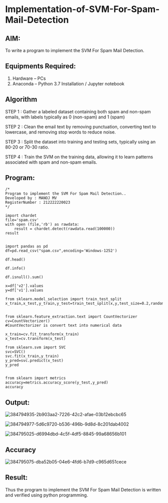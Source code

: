 # Implementation-of-SVM-For-Spam-Mail-Detection

## AIM:
To write a program to implement the SVM For Spam Mail Detection.

## Equipments Required:
1. Hardware – PCs
2. Anaconda – Python 3.7 Installation / Jupyter notebook

## Algorithm
STEP 1 : Gather a labeled dataset containing both spam and non-spam emails, with labels typically as 0 (non-spam) and 1 (spam)

STEP 2 : Clean the email text by removing punctuation, converting text to lowercase, and removing stop words to reduce noise.

STEP 3 : Split the dataset into training and testing sets, typically using an 80-20 or 70-30 ratio.

STEP 4 : Train the SVM on the training data, allowing it to learn patterns associated with spam and non-spam emails.

## Program:
```
/*
Program to implement the SVM For Spam Mail Detection..
Developed by : MANOJ MV 
RegisterNumber : 212222220023  
*/
```
```
import chardet
file='spam.csv'
with open (file,'rb') as rawdata:
    result = chardet.detect(rawdata.read(100000))
result


import pandas as pd
df=pd.read_csv("spam.csv",encoding='Windows-1252')

df.head()

df.info()

df.isnull().sum()

x=df['v2'].values
y=df['v1'].values

from sklearn.model_selection import train_test_split
x_train,x_test,y_train,y_test=train_test_split(x,y,test_size=0.2,random_state=0)


from sklearn.feature_extraction.text import CountVectorizer
cv=CountVectorizer()
#CountVectorizer is convert text into numerical data

x_train=cv.fit_transform(x_train)
x_test=cv.transform(x_test)

from sklearn.svm import SVC
svc=SVC()
svc.fit(x_train,y_train)
y_pred=svc.predict(x_test)
y_pred


from sklearn import metrics
accuracy=metrics.accuracy_score(y_test,y_pred)
accuracy
```

## Output:
![384794935-2b903aa2-7226-42c2-afae-03b12ebcbc65](https://github.com/user-attachments/assets/7b669ae4-92c4-494a-9980-e1e4dea98200)

![384794977-5d6c9720-b536-496b-9d8d-8c201dab4002](https://github.com/user-attachments/assets/38c59dad-89fb-4619-8f1d-5d63086550bf)

![384795025-d6994dbd-4c5f-4df5-8845-99a68656b101](https://github.com/user-attachments/assets/7b1bb370-c08e-4a25-b9a8-5ee3f1dc8cfd)

## Accuracy
![384795075-dba52b05-04e6-4fd6-b7d9-c965d651cece](https://github.com/user-attachments/assets/2082d7d7-5821-4421-91bc-90bd21446452)


## Result:
Thus the program to implement the SVM For Spam Mail Detection is written and verified using python programming.
